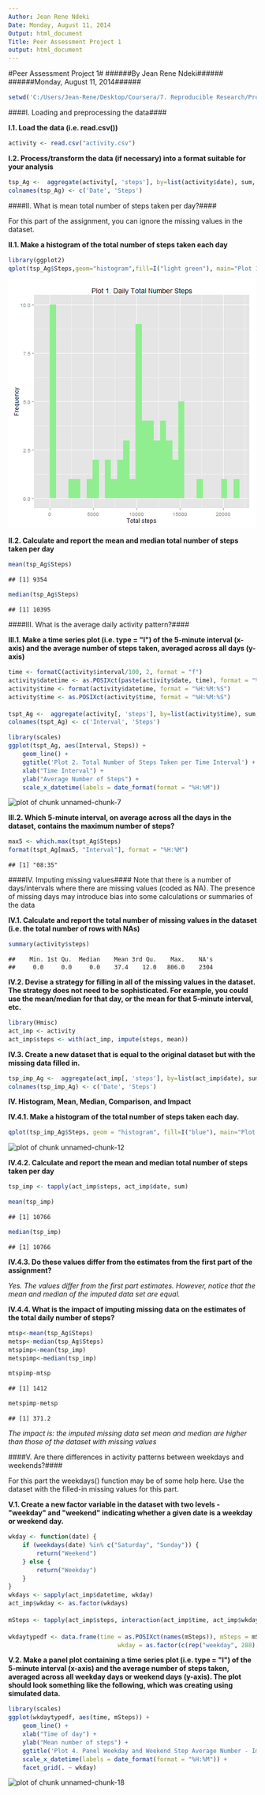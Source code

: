 ```yaml
---
Author: Jean Rene Ndeki
Date: Monday, August 11, 2014
Output: html_document
Title: Peer Assessment Project 1
output: html_document
---
```

#Peer Assessment Project 1#
######By Jean Rene Ndeki######
######Monday, August 11, 2014######


```r
setwd('C:/Users/Jean-Rene/Desktop/Coursera/7. Reproducible Research/Project 1/Data')
```

####I. Loading and preprocessing the data####

**I.1. Load the data (i.e. read.csv())**


```r
activity <- read.csv("activity.csv")
```

**I.2. Process/transform the data (if necessary) into a format suitable for your analysis**


```r
tsp_Ag <-  aggregate(activity[, 'steps'], by=list(activity$date), sum, na.rm = TRUE)
colnames(tsp_Ag) <- c('Date', 'Steps')
```

####II. What is mean total number of steps taken per day?####

For this part of the assignment, you can ignore the missing values in the dataset.

**II.1. Make a histogram of the total number of steps taken each day**


```r
library(ggplot2)
qplot(tsp_Ag$Steps,geom="histogram",fill=I("light green"), main="Plot 1. Daily Total Number Steps",xlab="Total steps",ylab="Frequency")
```

![plot of chunk unnamed-chunk-4](figure/unnamed-chunk-4.png) 

**II.2. Calculate and report the mean and median total number of steps taken per day**


```r
mean(tsp_Ag$Steps)
```

```
## [1] 9354
```

```r
median(tsp_Ag$Steps)
```

```
## [1] 10395
```

####III. What is the average daily activity pattern?####

**III.1. Make a time series plot (i.e. type = "l") of the 5-minute interval (x-axis) and the average number of steps taken, averaged across all days (y-axis)**


```r
time <- formatC(activity$interval/100, 2, format = "f")
activity$datetime <- as.POSIXct(paste(activity$date, time), format = "%Y-%m-%d %H.%M",tz = "GMT")
activity$time <- format(activity$datetime, format = "%H:%M:%S")
activity$time <- as.POSIXct(activity$time, format = "%H:%M:%S")

tspt_Ag <-  aggregate(activity[, 'steps'], by=list(activity$time), sum, na.rm = TRUE)
colnames(tspt_Ag) <- c('Interval', 'Steps')
```


```r
library(scales)
ggplot(tspt_Ag, aes(Interval, Steps)) + 
    geom_line() + 
    ggtitle('Plot 2. Total Number of Steps Taken per Time Interval') +
    xlab("Time Interval") + 
    ylab("Average Number of Steps") + 
    scale_x_datetime(labels = date_format(format = "%H:%M"))
```

![plot of chunk unnamed-chunk-7](figure/unnamed-chunk-7.png) 

**III.2. Which 5-minute interval, on average across all the days in the dataset, contains the maximum number of steps?**


```r
max5 <- which.max(tspt_Ag$Steps)
format(tspt_Ag[max5, "Interval"], format = "%H:%M")
```

```
## [1] "08:35"
```

####IV. Imputing missing values####
Note that there is a number of days/intervals where there are missing values (coded as NA). The presence of missing days may introduce bias into some calculations or summaries of the data

**IV.1. Calculate and report the total number of missing values in the dataset (i.e. the total number of rows with NAs)**


```r
summary(activity$steps)
```

```
##    Min. 1st Qu.  Median    Mean 3rd Qu.    Max.    NA's 
##     0.0     0.0     0.0    37.4    12.0   806.0    2304
```


**IV.2. Devise a strategy for filling in all of the missing values in the dataset. The strategy does not need to be sophisticated. For example, you could use the mean/median for that day, or the mean for that 5-minute interval, etc.**


```r
library(Hmisc)
act_imp <- activity
act_imp$steps <- with(act_imp, impute(steps, mean))
```

**IV.3. Create a new dataset that is equal to the original dataset but with the missing data filled in.**


```r
tsp_imp_Ag <-  aggregate(act_imp[, 'steps'], by=list(act_imp$date), sum, na.rm = TRUE)
colnames(tsp_imp_Ag) <- c('Date', 'Steps')
```

**IV. Histogram, Mean, Median, Comparison, and Impact**

**IV.4.1. Make a histogram of the total number of steps taken each day.**


```r
qplot(tsp_imp_Ag$Steps, geom = "histogram", fill=I("blue"), main="Plot 3. Total Number Daily Steps - Imputed",xlab = "Total steps", ylab = "Frequency")
```

![plot of chunk unnamed-chunk-12](figure/unnamed-chunk-12.png) 

**IV.4.2. Calculate and report the mean and median total number of steps taken per day**


```r
tsp_imp <- tapply(act_imp$steps, act_imp$date, sum)
```


```r
mean(tsp_imp)
```

```
## [1] 10766
```

```r
median(tsp_imp)
```

```
## [1] 10766
```

**IV.4.3. Do these values differ from the estimates from the first part of the assignment?** 

*Yes. The values differ from the first part estimates. However, notice that the mean and median of the imputed data set are equal.*

**IV.4.4. What is the impact of imputing missing data on the estimates of the total daily number of steps?**


```r
mtsp<-mean(tsp_Ag$Steps)
metsp<-median(tsp_Ag$Steps)
mtspimp<-mean(tsp_imp)
metspimp<-median(tsp_imp)
```


```r
mtspimp-mtsp
```

```
## [1] 1412
```

```r
metspimp-metsp
```

```
## [1] 371.2
```

*The impact is: the imputed missing data set mean and median are higher than those of the dataset with missing values*

####V. Are there differences in activity patterns between weekdays and weekends?####

For this part the weekdays() function may be of some help here. Use the dataset with the filled-in missing values for this part.

**V.1. Create a new factor variable in the dataset with two levels - "weekday" and "weekend" indicating whether a given date is a weekday or weekend day.**


```r
wkday <- function(date) {
    if (weekdays(date) %in% c("Saturday", "Sunday")) {
        return("Weekend")
    } else {
        return("Weekday")
    }
}
wkdays <- sapply(act_imp$datetime, wkday)
act_imp$wkday <- as.factor(wkdays)

mSteps <- tapply(act_imp$steps, interaction(act_imp$time, act_imp$wkday), mean, na.rm = TRUE)

wkdaytypedf <- data.frame(time = as.POSIXct(names(mSteps)), mSteps = mSteps, 
                               wkday = as.factor(c(rep("weekday", 288), rep("weekend", 288))))
```

**V.2. Make a panel plot containing a time series plot (i.e. type = "l") of the 5-minute interval (x-axis) and the average number of steps taken, averaged across all weekday days or weekend days (y-axis). The plot should look something like the following, which was creating using simulated data.**


```r
library(scales)
ggplot(wkdaytypedf, aes(time, mSteps)) + 
    geom_line() + 
    xlab("Time of day") + 
    ylab("Mean number of steps") + 
    ggtitle('Plot 4. Panel Weekday and Weekend Step Average Number - Imputed') +
    scale_x_datetime(labels = date_format(format = "%H:%M")) + 
    facet_grid(. ~ wkday)
```

![plot of chunk unnamed-chunk-18](figure/unnamed-chunk-18.png) 
